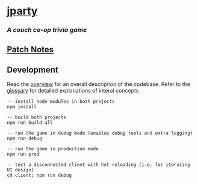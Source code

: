 
# [jparty](https://jparty.io)
### _A couch co-op trivia game_

## [Patch Notes](documentation/patch-notes.md)

## Development
Read the [overview](documentation/overview.md) for an overall description of the codebase. Refer to the [glossary](documentation/glossary.md) for detailed explanations of interal concepts

```
-- install node modules in both projects
npm install

-- build both projects
npm run build-all

-- run the game in debug mode (enables debug tools and extra logging)
npm run debug

-- run the game in production mode
npm run prod

-- test a disconnected client with hot reloading (i.e. for iterating UI design)
cd client; npm run debug
```